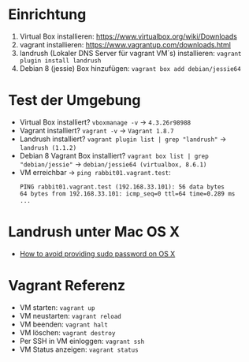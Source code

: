 # Einrichtung

1. Virtual Box installieren: https://www.virtualbox.org/wiki/Downloads
2. vagrant installieren: https://www.vagrantup.com/downloads.html
3. landrush (Lokaler DNS Server für vagrant VM´s) installieren: `vagrant plugin install landrush`
4. Debian 8 (jessie) Box hinzufügen: `vagrant box add debian/jessie64`

# Test der Umgebung

- Virtual Box installiert? `vboxmanage -v` -> `4.3.26r98988`
- Vagrant installiert? `vagrant -v` -> `Vagrant 1.8.7`
- Landrush installiert? `vagrant plugin list | grep "landrush"` -> `landrush (1.1.2)`
- Debian 8 Vagrant Box installiert? `vagrant box list | grep "debian/jessie"` -> `debian/jessie64 (virtualbox, 8.6.1)`
- VM erreichbar -> `ping rabbit01.vagrant.test`:
  ```
  PING rabbit01.vagrant.test (192.168.33.101): 56 data bytes
  64 bytes from 192.168.33.101: icmp_seq=0 ttl=64 time=0.289 ms
  ...
  ```

# Landrush unter Mac OS X

- [How to avoid providing sudo password on OS X](https://github.com/vagrant-landrush/landrush/blob/master/doc/Troubleshooting.adoc#how-to-avoid-providing-sudo-password-on-os-x)

# Vagrant Referenz

- VM starten: `vagrant up`
- VM neustarten: `vagrant reload`
- VM beenden: `vagrant halt`
- VM löschen: `vagrant destroy`
- Per SSH in VM einloggen: `vagrant ssh`
- VM Status anzeigen: `vagrant status`
